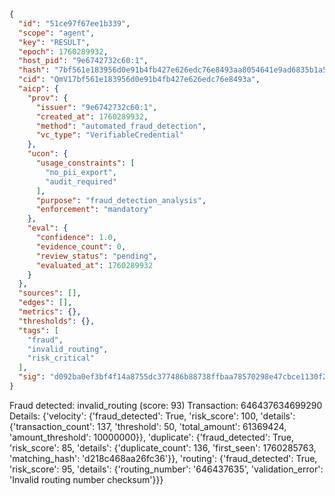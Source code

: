 ```json
{
  "id": "51ce97f67ee1b339",
  "scope": "agent",
  "key": "RESULT",
  "epoch": 1760289932,
  "host_pid": "9e6742732c60:1",
  "hash": "7bf561e183956d0e91b4fb427e626edc76e8493aa8054641e9ad6835b1a594c8",
  "cid": "QmV17bf561e183956d0e91b4fb427e626edc76e8493a",
  "aicp": {
    "prov": {
      "issuer": "9e6742732c60:1",
      "created_at": 1760289932,
      "method": "automated_fraud_detection",
      "vc_type": "VerifiableCredential"
    },
    "ucon": {
      "usage_constraints": [
        "no_pii_export",
        "audit_required"
      ],
      "purpose": "fraud_detection_analysis",
      "enforcement": "mandatory"
    },
    "eval": {
      "confidence": 1.0,
      "evidence_count": 0,
      "review_status": "pending",
      "evaluated_at": 1760289932
    }
  },
  "sources": [],
  "edges": [],
  "metrics": {},
  "thresholds": {},
  "tags": [
    "fraud",
    "invalid_routing",
    "risk_critical"
  ],
  "sig": "d092ba0ef3bf4f14a8755dc377486b88738ffbaa78570298e47cbce1130f2cb4"
}
```

Fraud detected: invalid_routing (score: 93)
Transaction: 646437634699290
Details: {'velocity': {'fraud_detected': True, 'risk_score': 100, 'details': {'transaction_count': 137, 'threshold': 50, 'total_amount': 61369424, 'amount_threshold': 10000000}}, 'duplicate': {'fraud_detected': True, 'risk_score': 85, 'details': {'duplicate_count': 136, 'first_seen': 1760285763, 'matching_hash': 'd218c468aa26fc36'}}, 'routing': {'fraud_detected': True, 'risk_score': 95, 'details': {'routing_number': '646437635', 'validation_error': 'Invalid routing number checksum'}}}